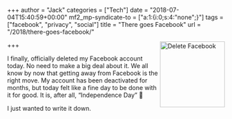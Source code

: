 +++
author = "Jack"
categories = ["Tech"]
date = "2018-07-04T15:40:59+00:00"
mf2_mp-syndicate-to = ["a:1:{i:0;s:4:\"none\";}"]
tags = ["facebook", "privacy", "social"]
title = "There goes Facebook"
url = "/2018/there-goes-facebook/"

+++
<img style="float: right;" title="2018-07-04_Delete_Facebook.png" src="/img/2018/07/2018-07-04_Delete_Facebook.png" alt="Delete Facebook" width="150" height="153" border="0" />

I finally, officially deleted my Facebook account today. No need to make a big deal about it. We all know by now that getting away from Facebook is the right move. My account has been deactivated for months, but today felt like a fine day to be done with it for good. It is, after all, &#8220;Independence Day&#8221; 🙂

I just wanted to write it down.